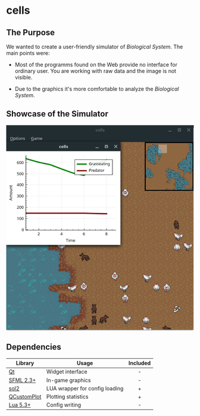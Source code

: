 # cells

## The Purpose

We wanted to create a user-friendly simulator of *Biological System*. The main points were:

+ Most of the programms found on the Web provide no interface for ordinary user. You are working with raw data and the image is not visible.

+ Due to the graphics it's more comfortable to analyze the *Biological System*.

## Showcase of the Simulator

![Game Showcase](https://github.com/alartum/cells/blob/master/example.png)

## Dependencies

| Library                                    | Usage                              | Included   |
| ------------------------------------------ |------------------------------------|:----------:|
| [Qt](http://wiki.qt.io/Main)               | Widget interface                   |  -         |
| [SFML 2.3+](https://www.sfml-dev.org/)     | In-game graphics                   |  -         |
| [sol2](https://github.com/ThePhD/sol2)     | LUA wrapper for config loading     |  +         |
| [QCustomPlot](http://qcustomplot.com/)     | Plotting statistics                |  +         |
| [Lua 5.3+](https://www.lua.org/)           | Config writing                     |  -         |
